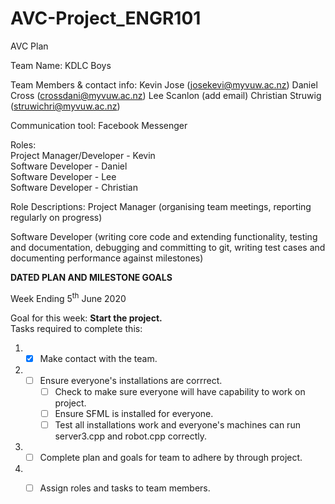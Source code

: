 # AVC-Project_ENGR101

AVC Plan

Team Name: KDLC Boys

Team Members & contact info:
Kevin Jose (josekevi@myvuw.ac.nz)
Daniel Cross (crossdani@myvuw.ac.nz)
Lee Scanlon (add email)
Christian Struwig (struwichri@myvuw.ac.nz)

Communication tool: Facebook Messenger

Roles:\
Project Manager/Developer - Kevin\
Software Developer - Daniel\
Software Developer - Lee\
Software Developer - Christian

Role Descriptions:
Project Manager (organising team meetings, reporting regularly on progress)

Software Developer (writing core code and extending functionality, testing and documentation, debugging and committing to git, writing test cases and documenting performance against milestones)

**DATED PLAN AND MILESTONE GOALS**

Week Ending 5<sup>th</sup> June 2020

Goal for this week: **Start the project.**\
Tasks required to complete this:
1. - [x] Make contact with the team.
2. - [ ] Ensure everyone's installations are corrrect.
       - [ ] Check to make sure everyone will have capability to work on project.
       - [ ] Ensure SFML is installed for everyone.
       - [ ] Test all installations work and everyone's machines can run server3.cpp and robot.cpp correctly.
3. - [ ] Complete plan and goals for team to adhere by through project.
4. - [ ] Assign roles and tasks to team members.

